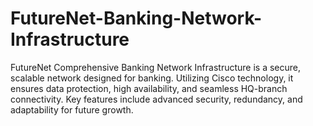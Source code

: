 # FutureNet-Banking-Network-Infrastructure
FutureNet Comprehensive Banking Network Infrastructure is a secure, scalable network designed for banking. Utilizing Cisco technology, it ensures data protection, high availability, and seamless HQ-branch connectivity. Key features include advanced security, redundancy, and adaptability for future growth.
